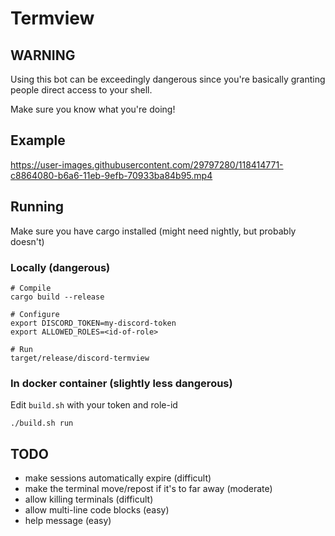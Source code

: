 
# Termview

## WARNING

Using this bot can be exceedingly dangerous since you're basically granting people direct access to your shell. 

Make sure you know what you're doing! 

## Example

https://user-images.githubusercontent.com/29797280/118414771-c8864080-b6a6-11eb-9efb-70933ba84b95.mp4

## Running

Make sure you have cargo installed (might need nightly, but probably doesn't)

### Locally (dangerous)

```
# Compile
cargo build --release

# Configure
export DISCORD_TOKEN=my-discord-token
export ALLOWED_ROLES=<id-of-role>

# Run
target/release/discord-termview
```

### In docker container (slightly less dangerous)

Edit `build.sh` with your token and role-id

`./build.sh run`

## TODO

 * make sessions automatically expire (difficult)
 * make the terminal move/repost if it's to far away (moderate)
 * allow killing terminals (difficult)
 * allow multi-line code blocks (easy)
 * help message (easy)
